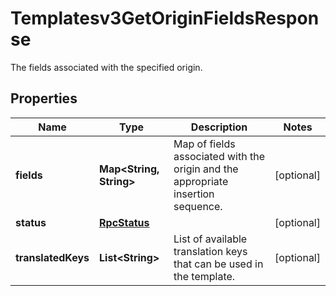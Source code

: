 

# Templatesv3GetOriginFieldsResponse

The fields associated with the specified origin.

## Properties

| Name | Type | Description | Notes |
|------------ | ------------- | ------------- | -------------|
|**fields** | **Map&lt;String, String&gt;** | Map of fields associated with the origin and the appropriate insertion sequence. |  [optional] |
|**status** | [**RpcStatus**](RpcStatus.md) |  |  [optional] |
|**translatedKeys** | **List&lt;String&gt;** | List of available translation keys that can be used in the template. |  [optional] |




